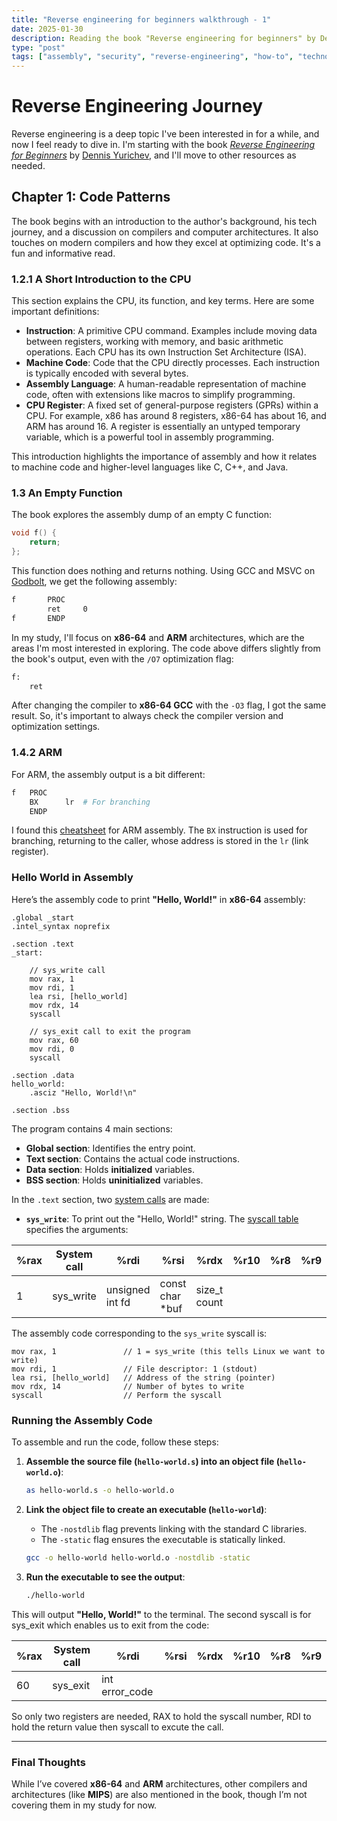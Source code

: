 ```yaml
---
title: "Reverse engineering for beginners walkthrough - 1"
date: 2025-01-30 
description: Reading the book "Reverse engineering for beginners" by Dennis Yurichev 
type: "post"  
tags: ["assembly", "security", "reverse-engineering", "how-to", "technology", "arm", "operating systems", "kernel", "x86-64", "ARM"]
---
```


# Reverse Engineering Journey

Reverse engineering is a deep topic I've been interested in for a while, and now I feel ready to dive in. I'm starting with the book [*Reverse Engineering for Beginners*](https://beginners.re/) by [Dennis Yurichev](https://yurichev.com/), and I'll move to other resources as needed.

## Chapter 1: Code Patterns

The book begins with an introduction to the author's background, his tech journey, and a discussion on compilers and computer architectures. It also touches on modern compilers and how they excel at optimizing code. It's a fun and informative read.

### 1.2.1 A Short Introduction to the CPU

This section explains the CPU, its function, and key terms. Here are some important definitions:

- **Instruction**: A primitive CPU command. Examples include moving data between registers, working with memory, and basic arithmetic operations. Each CPU has its own Instruction Set Architecture (ISA).
- **Machine Code**: Code that the CPU directly processes. Each instruction is typically encoded with several bytes.
- **Assembly Language**: A human-readable representation of machine code, often with extensions like macros to simplify programming.
- **CPU Register**: A fixed set of general-purpose registers (GPRs) within a CPU. For example, x86 has around 8 registers, x86-64 has about 16, and ARM has around 16. A register is essentially an untyped temporary variable, which is a powerful tool in assembly programming.

This introduction highlights the importance of assembly and how it relates to machine code and higher-level languages like C, C++, and Java.

### 1.3 An Empty Function

The book explores the assembly dump of an empty C function:

```c
void f() {
    return;
};
```

This function does nothing and returns nothing. Using GCC and MSVC on [Godbolt](https://godbolt.org/), we get the following assembly:

```bash
f       PROC
        ret     0
f       ENDP
```

In my study, I'll focus on **x86-64** and **ARM** architectures, which are the areas I'm most interested in exploring. The code above differs slightly from the book's output, even with the `/O7` optimization flag:

```bash
f:
    ret
```

After changing the compiler to **x86-64 GCC** with the `-O3` flag, I got the same result. So, it's important to always check the compiler version and optimization settings.

### 1.4.2 ARM

For ARM, the assembly output is a bit different:

```bash
f   PROC
    BX      lr  # For branching
    ENDP
```

I found this [cheatsheet](https://azeria-labs.com/downloads/cheatsheetv1.3-1920x1080.png) for ARM assembly. The `BX` instruction is used for branching, returning to the caller, whose address is stored in the `lr` (link register).

### Hello World in Assembly

Here’s the assembly code to print **"Hello, World!"** in **x86-64** assembly:

```assembly
.global _start
.intel_syntax noprefix

.section .text
_start:    

    // sys_write call    
    mov rax, 1
    mov rdi, 1    
    lea rsi, [hello_world]
    mov rdx, 14 
    syscall
    
    // sys_exit call to exit the program
    mov rax, 60
    mov rdi, 0
    syscall

.section .data
hello_world:
    .asciz "Hello, World!\n"

.section .bss 
```

The program contains 4 main sections:
- **Global section**: Identifies the entry point.
- **Text section**: Contains the actual code instructions.
- **Data section**: Holds **initialized** variables.
- **BSS section**: Holds **uninitialized** variables.

In the `.text` section, two [system calls](https://blog.rchapman.org/posts/Linux_System_Call_Table_for_x86_64/) are made:

- **`sys_write`**: To print out the "Hello, World!" string. The [syscall table](https://blog.rchapman.org/posts/Linux_System_Call_Table_for_x86_64/) specifies the arguments:

| %rax | System call | %rdi            | %rsi            | %rdx         | %r10 | %r8 | %r9 |
|------|-------------|-----------------|-----------------|-------------|------|----|----|
| 1    | sys_write   | unsigned int fd | const char *buf | size_t count |      |    |    |

The assembly code corresponding to the `sys_write` syscall is:

```assembly
mov rax, 1               // 1 = sys_write (this tells Linux we want to write)
mov rdi, 1               // File descriptor: 1 (stdout)
lea rsi, [hello_world]   // Address of the string (pointer)
mov rdx, 14              // Number of bytes to write
syscall                  // Perform the syscall
```

### Running the Assembly Code

To assemble and run the code, follow these steps:

1. **Assemble the source file (`hello-world.s`) into an object file (`hello-world.o`)**:
    ```bash
    as hello-world.s -o hello-world.o
    ```

2. **Link the object file to create an executable (`hello-world`)**:
    - The `-nostdlib` flag prevents linking with the standard C libraries.
    - The `-static` flag ensures the executable is statically linked.
    ```bash
    gcc -o hello-world hello-world.o -nostdlib -static
    ```

3. **Run the executable to see the output**:
    ```bash
    ./hello-world
    ```

This will output **"Hello, World!"** to the terminal. The second syscall is for sys_exit which enables us to exit from the code:

| %rax | System call | %rdi            | %rsi            | %rdx         | %r10 | %r8 | %r9 |
|------|------------|-----------------|-----------------|-------------|------|----|----|
| 60    | sys_exit  | int error_code | | |      |    |    |

So only two registers are needed, RAX to hold the syscall number, RDI to hold the return value then syscall to excute the call.

---

### Final Thoughts

While I’ve covered **x86-64** and **ARM** architectures, other compilers and architectures (like **MIPS**) are also mentioned in the book, though I’m not covering them in my study for now.
